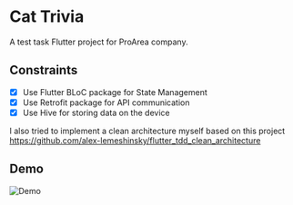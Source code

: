 # Cat Trivia

A test task Flutter project for ProArea company.

## Constraints
- [x] Use Flutter BLoC package for State Management
- [x] Use Retrofit package for API communication
- [x] Use Hive for storing data on the device

I also tried to implement a clean architecture myself based on this project
https://github.com/alex-lemeshinsky/flutter_tdd_clean_architecture

## Demo
![Demo](demo.gif)
